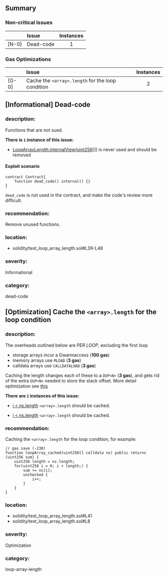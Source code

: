 ## Summary 

### Non-critical Issues

| |Issue|Instances|
|---|:---|:---:|
| [N-0] | Dead-code | 1 |


### Gas Optimizations

| |Issue|Instances|
|---|:---|:---:|
| [G-0] | Cache the `<array>.length` for the loop condition | 2 |



## [Informational] Dead-code

### description:
Functions that are not sued.

**There is `1` instance of this issue:**

- [LoopArrayLength.internalView(uint256[])](solidity/test_loop_array_length.sol#L39-L48) is never used and should be removed

#### Exploit scenario

```solidity
contract Contract{
    function dead_code() internal() {}
}
```
`dead_code` is not used in the contract, and make the code's review more difficult.

### recommendation:
Remove unused functions.

### location:
- solidity/test_loop_array_length.sol#L39-L48

### severity:
Informational

### category:
dead-code

## [Optimization] Cache the `<array>.length` for the loop condition

### description:

The overheads outlined below are _PER LOOP_, excluding the first loop
* storage arrays incur a Gwarmaccess (**100 gas**)
* memory arrays use `MLOAD` (**3 gas**)
* calldata arrays use `CALLDATALOAD` (**3 gas**)

Caching the length changes each of these to a `DUP<N>` (**3 gas**), and gets rid of the extra `DUP<N>` needed to store the stack offset.
More detail optimization see [this](https://gist.github.com/0xxfu/80fcbc39d2d38d85ae61b4b8838ef30b)


**There are `2` instances of this issue:**

- [i < ns.length](solidity/test_loop_array_length.sol#L41) `<array>.length` should be cached.

- [i < ns.length](solidity/test_loop_array_length.sol#L8) `<array>.length` should be cached.


### recommendation:

Caching the `<array>.length` for the loop condition, for example:
```solidity
// gas save (-230)
function loopArray_cached(uint256[] calldata ns) public returns (uint256 sum) {
    uint256 length = ns.length;
    for(uint256 i = 0; i < length;) {
        sum += ns[i];
        unchecked {
            i++;
        }
    }
}
```


### location:
- solidity/test_loop_array_length.sol#L41
- solidity/test_loop_array_length.sol#L8

### severity:
Optimization

### category:
loop-array-length

